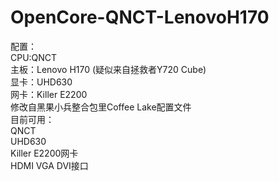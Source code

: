 # OpenCore-QNCT-LenovoH170
配置：<br/>
CPU:QNCT<br/>
主板：Lenovo H170 (疑似来自拯救者Y720 Cube)<br/>
显卡：UHD630<br/>
网卡：Killer E2200<br/>
修改自黑果小兵整合包里Coffee Lake配置文件<br/>
目前可用：<br/>
QNCT<br/>
UHD630<br/>
Killer E2200网卡<br/>
HDMI VGA DVI接口<br/>
